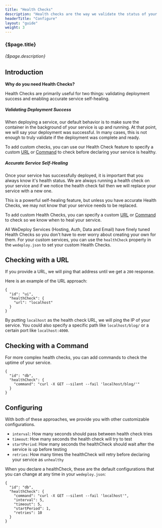 ```yaml
---
title: "Health Checks"
description: "Health checks are the way we validate the status of your service and enable self-healing."
headerTitle: "Configure"
layout: "guide"
weight: 3
---
```


### {$page.title}

###### {$page.description}

<article id="1">

## Introduction

**Why do you need Health Checks?**

Health Checks are primarily useful for two things: validating deployment success and enabling accurate service self-healing.

##### Validating Deployment Success

When deploying a service, our default behavior is to make sure the container in the background of your service is up and running. At that point, we will say your deployment was successful. In many cases, this is not enough to truly validate if the deployment was complete and ready.

To add custom checks, you can use our Health Check feature to specify a custom [URL](#2) or [Command](#3) to check before declaring your service is healthy.

##### Accurate Service Self-Healing

Once your service has successfully deployed, it is important that you always know it's health status. We are always running a health check on your service and if we notice the health check fail then we will replace your service with a new one.

This is a powerful self-healing feature, but unless you have accurate Health Checks, we may not know that your service needs to be replaced.

To add custom Health Checks, you can specify a custom [URL](#2) or [Command](#3) to check so we know when to heal your service.

<aside>

All WeDeploy Services (Hosting, Auth, Data and Email) have finely tuned Health Checks so you don't have to ever worry about creating your own for them. For your custom services, you can use the `healthCheck` property in the `wedeploy.json` to set your custom Health Checks.

</aside>

</article>

<article id="2">

## Checking with a URL

If you provide a URL, we will ping that address until we get a `200` response.

Here is an example of the URL approach:

```application/json
{
  "id": "ui",
  "healthCheck": {
    "url": "localhost"
  }
}
```

By putting `localhost` as the health check URL, we will ping the IP of your service. You could also specify a specific path like `localhost/blog/` or a certain port like `localhost:4000`.

</article>

<article id="3">

## Checking with a Command

For more complex health checks, you can add commands to check the uptime of your service.

```application/json
{
  "id": "db",
  "healthCheck": {
    "command": "curl -X GET --silent --fail 'localhost/blog/'"
  }
}
```

</article>

<article id="4">

## Configuring

With both of these approaches, we provide you with other customizable configurations.

- `interval`: How many seconds should pass between health check tries
- `timeout`: How many seconds the health check will try to test
- `startPeriod`: How many seconds the healthCheck should wait after the service is up before testing
- `retries`: How many times the healthCheck will retry before declaring your service as `unhealthy`

When you declare a healthCheck, these are the default configurations that you can change at any time in your `wedeploy.json`:

```application/json
{
  "id": "db",
  "healthCheck": {
    "command": "curl -X GET --silent --fail 'localhost'",
    "interval": 5,
    "timeout": 5,
    "startPeriod": 1,
    "retries": 10
  }
}
```

</article>